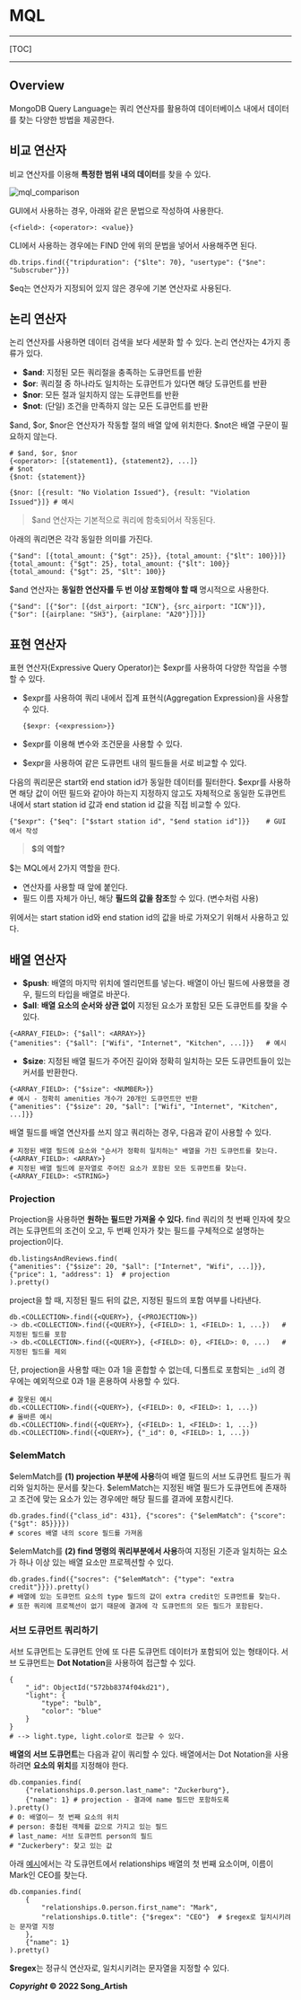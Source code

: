 # MQL

---

[TOC]

---



## Overview

MongoDB Query Language는 쿼리 연산자를 활용하여 데이터베이스 내에서 데이터를 찾는 다양한 방법을 제공한다.



## 비교 연산자

비교 연산자를 이용해 **특정한 범위 내의 데이터**를 찾을 수 있다.

![mql_comparison](img/mql_comparison.png)

GUI에서 사용하는 경우, 아래와 같은 문법으로 작성하여 사용한다.

```shell
{<field>: {<operator>: <value}}
```

CLI에서 사용하는 경우에는 FIND 안에 위의 문법을 넣어서 사용해주면 된다.

````shell
db.trips.find({"tripduration": {"$lte": 70}, "usertype": {"$ne": "Subscruber"}})
````

$eq는 연산자가 지정되어 있지 않은 경우에 기본 연산자로 사용된다.



## 논리 연산자

논리 연산자를 사용하면 데이터 검색을 보다 세분화 할 수 있다. 논리 연산자는 4가지 종류가 있다.

- **$and**: 지정된 모든 쿼리절을 충족하는 도큐먼트를 반환
- **$or**: 쿼리절 중 하나라도 일치하는 도큐먼트가 있다면 해당 도큐먼트를 반환
- **$nor**: 모든 절과 일치하지 않는 도큐먼트를 반환
- **$not**: (단일) 조건을 만족하지 않는 모든 도큐먼트를 반환

$and, $or, $nor은 연산자가 작동할 절의 배열 앞에 위치한다. $not은 배열 구문이 필요하지 않는다.

```shell
# $and, $or, $nor
{<operator>: [{statement1}, {statement2}, ...]}
# $not
{$not: {statement}}
```

```shell
{$nor: [{result: "No Violation Issued"}, {result: "Violation Issued"}]}	# 예시
```

> $and 연산자는 기본적으로 쿼리에 함축되어서 작동된다.

아래의 쿼리면은 각각 동일한 의미를 가진다.

```shell
{"$and": [{total_amount: {"$gt": 25}}, {total_amount: {"$lt": 100}}]}
{total_amount: {"$gt": 25}, total_amount: {"$lt": 100}}
{total_amound: {"$gt": 25, "$lt": 100}}
```

$and 연산자는 **동일한 연산자를 두 번 이상 포함해야 할 때** 명시적으로 사용한다.

```shell
{"$and": [{"$or": [{dst_airport: "ICN"}, {src_airport: "ICN"}]}, {"$or": [{airplane: "SH3"}, {airplane: "A20"}]}]}
```



## 표현 연산자

표현 연산자(Expressive Query Operator)는 $expr를 사용하여 다양한 작업을 수행할 수 있다.

- $expr를 사용하여 쿼리 내에서 집계 표현식(Aggregation Expression)을 사용할 수 있다.

  ```shell
  {$expr: {<expression>}}
  ```

- $expr를 이용해 변수와 조건문을 사용할 수 있다.

- $expr을 사용하여 같은 도큐먼트 내의 필드들을 서로 비교할 수 있다.

다음의 쿼리문은 start와 end station id가 동일한 데이터를 필터한다. $expr를 사용하면 해당 값이 어떤 필드와 같아야 하는지 지정하지 않고도 자체적으로 동일한 도큐먼트 내에서 start station id 값과 end station id 값을 직접 비교할 수 있다.

```shell
{"$expr": {"$eq": ["$start station id", "$end station id"]}}	# GUI에서 작성
```

> **$의 역할?**

$는 MQL에서 2가지 역할을 한다.

- 연산자를 사용할 때 앞에 붙인다.
- 필드 이름 자체가 아닌, 해당 **필드의 값을 참조**할 수 있다. (변수처럼 사용)

위에서는 start station id와 end station id의 값을 바로 가져오기 위해서 사용하고 있다.



## 배열 연산자

- **$push**: 배열의 마지막 위치에 엘리먼트를 넣는다. 배열이 아닌 필드에 사용했을 경우, 필드의 타입을 배열로 바꾼다.
- **$all**: **배열 요소의 순서와 상관 없이** 지정된 요소가 포함된 모든 도큐먼트를 찾을 수 있다.

```shell
{<ARRAY_FIELD>: {"$all": <ARRAY>}}
{"amenities": {"$all": ["Wifi", "Internet", "Kitchen", ...]}} 	# 예시
```

- **$size**: 지정된 배열 필드가 주어진 길이와 정확히 일치하는 모든 도큐먼트들이 있는 커서를 반환한다.

```shell
{<ARRAY_FIELD>: {"$size": <NUMBER>}}
# 예시 - 정확히 amenities 개수가 20개인 도큐먼트만 반환
{"amenities": {"$size": 20, "$all": ["Wifi", "Internet", "Kitchen", ...]}}
```

배열 필드를 배열 연산자를 쓰지 않고 쿼리하는 경우, 다음과 같이 사용할 수 있다.

```shell
# 지정된 배열 필드에 요소와 "순서가 정확히 일치하는" 배열을 가진 도큐먼트를 찾는다.
{<ARRAY_FIELD>: <ARRAY>}
# 지정된 배열 필드에 문자열로 주어진 요소가 포함된 모든 도큐먼트를 찾는다.
{<ARRAY_FIELD>: <STRING>}
```

### Projection

Projection을 사용하면 **원하는 필드만 가져올 수 있다.** find 쿼리의 첫 번째 인자에 찾으려는 도큐먼트의 조건이 오고, 두 번째 인자가 찾는 필드를 구체적으로 설명하는 projection이다.

```shell
db.listingsAndReviews.find(
{"amenities": {"$size": 20, "$all": ["Internet", "Wifi", ...]}},
{"price": 1, "address": 1}	# projection
).pretty()
```

project을 할 때, 지정된 필드 뒤의 값은, 지정된 필드의 포함 여부를 나타낸다.

```shell
db.<COLLECTION>.find({<QUERY>}, {<PROJECTION>})
-> db.<COLLECTION>.find({<QUERY>}, {<FIELD>: 1, <FIELD>: 1, ...})	# 지정된 필드를 포함
-> db.<COLLECTION>.find({<QUERY>}, {<FIELD>: 0}, <FIELD>: 0, ...)	# 지정된 필드를 제외
```

단, projection을 사용할 때는 0과 1을 혼합할 수 없는데, 디폴트로 포함되는 `_id`의 경우에는 예외적으로 0과 1을 혼용하여 사용할 수 있다.

```shell
# 잘못된 예시
db.<COLLECTION>.find({<QUERY>}, {<FIELD>: 0, <FIELD>: 1, ...})
# 올바른 예시
db.<COLLECTION>.find({<QUERY>}, {<FIELD>: 1, <FIELD>: 1, ...})
db.<COLLECTION>.find({<QUERY>}, {"_id": 0, <FIELD>: 1, ...})
```

### $elemMatch

$elemMatch를 **(1) projection 부분에 사용**하여 배열 필드의 서브 도큐먼트 필드가 쿼리와 일치하는 문서를 찾는다. $elemMatch는 지정된 배열 필드가 도큐먼트에 존재하고 조건에 맞는 요소가 있는 경우에만 해당 필드를 결과에 포함시킨다.

```shell
db.grades.find({"class_id": 431}, {"scores": {"$elemMatch": {"score": {"$gt": 85}}}})
# scores 배열 내의 score 필드를 가져옴
```

$elemMatch를 **(2) find 명령의 쿼리부분에서 사용**하여 지정된 기준과 일치하는 요소가 하나 이상 있는 배열 요소만 프로젝션할 수 있다.

```shell
db.grades.find({"socres": {"$elemMatch": {"type": "extra credit"}}}).pretty()
# 배열에 있는 도큐먼트 요소의 type 필드의 값이 extra credit인 도큐먼트를 찾는다.
# 또한 쿼리에 프로젝션이 없기 때문에 결과에 각 도큐먼트의 모든 필드가 포함된다.
```

### 서브 도큐먼트 쿼리하기

서브 도큐먼트는 도큐먼트 안에 또 다른 도큐먼트 데이터가 포함되어 있는 형태이다. 서브 도큐먼트는 **Dot Notation**을 사용하여 접근할 수 있다.

```shell
{
	"_id": ObjectId("572bb8374f04kd21"),
	"light": {
		"type": "bulb",
		"color": "blue"
	}
}
# --> light.type, light.color로 접근할 수 있다.
```

**배열의 서브 도큐먼트**는 다음과 같이 쿼리할 수 있다. 배열에서는 Dot Notation을 사용하려면 **요소의 위치**를 지정해야 한다.

```shell
db.companies.find(
	{"relationships.0.person.last_name": "Zuckerburg"},
	{"name": 1}	# projection - 결과에 name 필드만 포함하도록
).pretty()
# 0: 배열이ㅡ 첫 번째 요소의 위치
# person: 중첩된 객체를 값으로 가지고 있는 필드
# last_name: 서브 도큐먼트 person의 필드
# "Zuckerbery": 찾고 있는 값
```

아래 <u>예시</u>에서는 각 도큐먼트에서 relationships 배열의 첫 번째 요소이며, 이름이 Mark인 CEO를 찾는다.

```shell
db.companies.find(
	{
		"relationships.0.person.first_name": "Mark",
		"relationships.0.title": {"$regex": "CEO"}	# $regex로 일치시키려는 문자열 지정
	},
	{"name": 1}
).pretty()
```

**$regex**는 정규식 연산자로, 일치시키려는 문자열을 지정할 수 있다.



***Copyright* © 2022 Song_Artish**